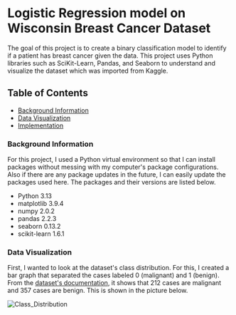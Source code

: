 # Logistic Regression model on Wisconsin Breast Cancer Dataset

The goal of this project is to create a binary classification model to identify if a patient has breast cancer given the data.
This project uses Python libraries such as SciKit-Learn, Pandas, and Seaborn to understand and visualize the dataset which was imported
from Kaggle.

## Table of Contents

* [Background Information](background-information)
* [Data Visualization](data-visualization)
* [Implementation](implementation)

### Background Information

For this project, I used a Python virtual environment so that I can install packages without messing with my computer's package configurations. Also if there are any package updates in the future, I can easily update the packages used here. The packages and their versions are listed below. 

- Python 3.13
- matplotlib 3.9.4
- numpy 2.0.2
- pandas 2.2.3
- seaborn 0.13.2
- scikit-learn 1.6.1

### Data Visualization

First, I wanted to look at the dataset's class distribution. For this, I created a bar graph that separated the cases labeled 0 (malignant) and 1 (benign). From the [dataset's documentation](https://scikit-learn.org/stable/modules/generated/sklearn.datasets.load_breast_cancer.html), it shows that 212 cases are malignant and 357 cases are benign. This is shown in the picture below. 

![Class_Distribution](https://github.com/user-attachments/assets/2056094f-50ff-441b-aafd-2a4f5ea0437d)

